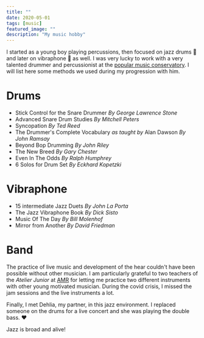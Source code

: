 ```yaml
---
title: ""
date: 2020-05-01
tags: [music]
featured_image: ""
description: "My music hobby"
---
```


I started as a young boy playing percussions, then focused on jazz drums :drum: and later on vibraphone :musical_keyboard: as well. I was very lucky to work with a very talented drummer and percussionist  at the [popular music conservatory](https://conservatoirepopulaire.ch/). I will list here some methods we used during my progression with him.

# Drums

- Stick Control for the Snare Drummer *By George Lawrence Stone*
- Advanced Snare Drum Studies *By Mitchell Peters*
- Syncopation *By Ted Reed*
- The Drummer's Complete Vocabulary *as taught by* Alan Dawson *By John Ramsay*
- Beyond Bop Drumming *By John Riley*
- The New Breed *By Gary Chester*
- Even In The Odds *By Ralph Humphrey*
- 6 Solos for Drum Set *By Eckhard Kopetzki*

# Vibraphone

* 15 intermediate Jazz Duets *By John La Porta*
* The Jazz Vibraphone Book *By Dick Sisto*
* Music Of The Day *By Bill Molenhof*
* Mirror from Another *By David Friedman*



# Band

The practice of live music and development of the hear couldn't have been possible without other musician. I am particularly grateful to two teachers of the *Atelier Junior* at [AMR](https://www.amr-geneve.ch/) for letting me practice two different instruments with other young motivated musician. During the covid crisis, I missed the jam sessions and the live instruments a lot.

Finally, I met Dehlia, my partner, in this jazz environment. I replaced someone on the drums for a live concert and she was playing the double bass. :heart:

Jazz is broad and alive!

